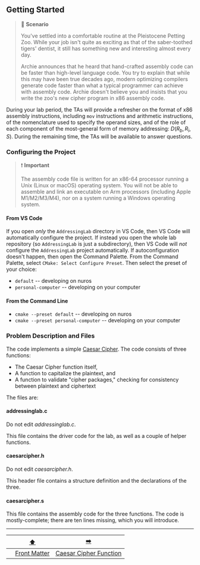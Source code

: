 ## Getting Started

> 📇 **Scenario**
>
> You've settled into a comfortable routine at the Pleistocene Petting Zoo.
> While your job isn't quite as exciting as that of the saber-toothed tigers' dentist,
> it still has something new and interesting almost every day.
> 
> Archie announces that he heard that hand-crafted assembly code can be faster than high-level language code.
> You try to explain that while this may have been true decades ago,
> modern optimizing compilers generate code faster than what a typical programmer can achieve with assembly code.
> Archie doesn't believe you and insists that you write the zoo's new cipher program in x86 assembly code.

During your lab period, the TAs will provide a refresher on
the format of x86 assembly instructions, including `mov` instructions and arithmetic instructions,
of the nomenclature used to specify the operand sizes, 
and of the role of each component of the most-general form of memory addressing: $D(R_b, R_i, S)$.
During the remaining time, the TAs will be available to answer questions.


### Configuring the Project

> ❗️ **Important**
>
> The  assembly code file is written for an x86-64 processor running a Unix (Linux or macOS) operating system.
> You will not be able to assemble and link an executable on Arm processors (including Apple M1/M2/M3/M4), nor on a system running a Windows operating system.

#### From VS Code

If you open *only* the `AddressingLab` directory in VS Code, then VS Code will automatically configure the project.
If instead you open the whole lab repository (so `AddressingLab` is just a subdirectory), then VS Code will *not* configure the `AddressingLab` project automatically.
If autoconfiguration doesn't happen, then open the Command Palette.
From the Command Palette, select `CMake: Select Configure Preset`.
Then select the preset of your choice:

- `default` -- developing on nuros
- `personal-computer` -- developing on your computer

#### From the Command Line

- `cmake --preset default` -- developing on nuros
- `cmake --preset personal-computer` -- developing on your computer


### Problem Description and Files

The code implements a simple [Caesar Cipher](https://en.wikipedia.org/wiki/Caesar_cipher).
The code consists of three functions:
- The Caesar Cipher function itself,
- A function to capitalize the plaintext, and
- A function to validate "cipher packages," checking for consistency between plaintext and ciphertext

The files are:

#### addressinglab.c

Do not edit *addressinglab.c*.

This file contains the driver code for the lab, as well as a couple of helper functions.

#### caesarcipher.h

Do not edit *caesarcipher.h*.

This header file contains a structure definition and the declarations of the three.

#### caesarcipher.s

This file contains the assembly code for the three functions.
The code is mostly-complete;
there are ten lines missing, which you will introduce.


---

|                 |      [⬆️](../README.md)      |           [➡️](02-caesar-cipher.md)           |
|:---------------:|:----------------------------:|:---------------------------------------------:|
|                 | [Front Matter](../README.md) | [Caesar Cipher Function](02-caesar-cipher.md) |
